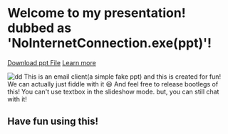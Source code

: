 # Welcome to my presentation! dubbed as 'NoInternetConnection.exe(ppt)'!
[Download ppt File](https://pranavinsight.github.io/uselessmailclients.in/Download.html) [Learn more](https://pranavinsight.github.io/uselessmailclients.in/index.html)

![dd](https://github.com/pranavinsight/uselessemailclients.in/assets/165383057/90408087-34a5-40bf-b2e3-fcc56c79ec11)
This is an email client(a simple fake ppt) and this is created for fun! We can actually just fiddle with it 😆 And feel free to release bootlegs of this!
You can't use textbox in the slideshow mode. but, you can still chat with it!
## Have fun using this!
